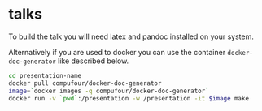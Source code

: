 # talks

To build the talk you will need latex and pandoc installed on your
system.

Alternatively if you are used to docker you can use the container ``docker-doc-generator`` like described below.

```bash
cd presentation-name
docker pull compufour/docker-doc-generator
image=`docker images -q compufour/docker-doc-generator`
docker run -v `pwd`:/presentation -w /presentation -it $image make
```
